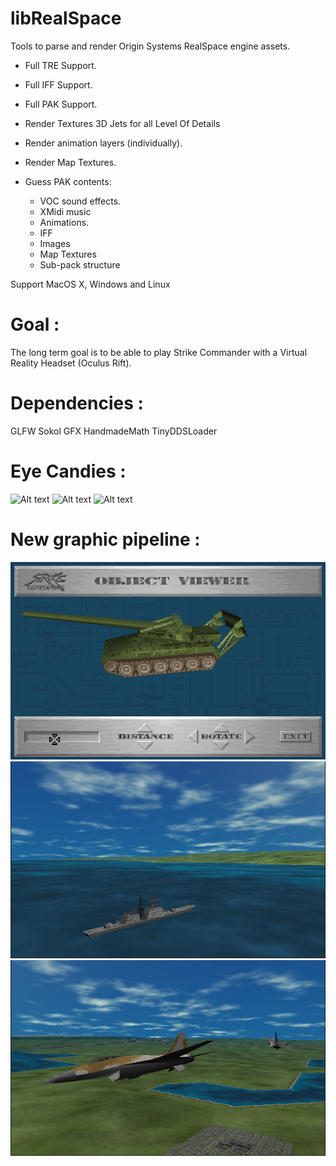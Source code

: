 libRealSpace
============

Tools to parse and render Origin Systems RealSpace engine assets.

- Full TRE Support.
- Full IFF Support.
- Full PAK Support.

- Render Textures 3D Jets for all Level Of Details
- Render animation layers (individually).
- Render Map Textures.

- Guess PAK contents:
     - VOC sound effects.
     - XMidi music
     - Animations.
     - IFF
     - Images
     - Map Textures
     - Sub-pack structure

Support MacOS X, Windows and Linux 

Goal :
======

The long term goal is to be able to play Strike Commander with a Virtual Reality Headset
(Oculus Rift).

Dependencies :
==============

GLFW
Sokol GFX
HandmadeMath
TinyDDSLoader

Eye Candies :
=============

![Alt text](pics/nice_sc_scene.png)
![Alt text](/pics/F-22.png)
![Alt text](/pics/face.png)

New graphic pipeline :
======================

![Alt text](/pics/object_viewer_00.png)
![Alt text](/pics/sea_and_sky_00.png)
![Alt text](/pics/chase_00.png)

